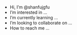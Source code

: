 - Hi, I’m @shanfujgfu
-  I’m interested in ...
-  I’m currently learning ...
-  I’m looking to collaborate on ...
-  How to reach me ...

<!---
shanfujgfu/shanfujgfu is a ✨ special ✨ repository because its `README.md` (this file) appears on your GitHub profile.
You can click the Preview link to take a look at your changes.
--->
